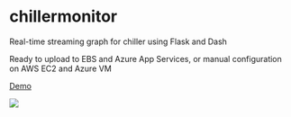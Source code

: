 # chillermonitor

Real-time streaming graph for chiller using Flask and Dash

Ready to upload to EBS and Azure App Services, or manual configuration on AWS EC2 and Azure VM

[Demo](https://chillertest.azurewebsites.net/)

![](https://previews.dropbox.com/p/thumb/AAsD79oIaTsA-TZFDAf5-x067bkZgiCJFpSbfpT6O6TK7UDHXbJHkZvBI78FZhNLs8HmIR158fauxCpO6Ar9jafqS76VdIsYdjs6TIbGBCFwu8WKZJWrEWD0vVHzgErfO35MO2FyrwjilsEgUAFIkSuz4fxHr_5OmJsFhTwHiR5tW0V_itlIH93FCQjijzm--24KTjRq_WgWS8VaM2TIWML6hnz9xLa7wFKsUFssF45zkDXLSi2ODe0-VQB6ogFFx2Z5Nc5avhsOABxMXownz0zP_OuuS4s2ioGYAOZnb85rGNG9LGQSEBA6poZJHGZEvjkHalELrRgcsXFyLGNvSK3U20g-An5Dhh8fltfcPDyMZw/p.png?fv_content=true&size_mode=5)
